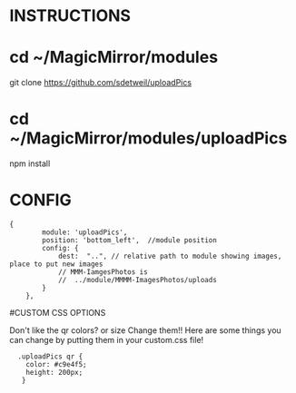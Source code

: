



# INSTRUCTIONS
   
# cd ~/MagicMirror/modules
 git clone https://github.com/sdetweil/uploadPics
  
# cd ~/MagicMirror/modules/uploadPics
 npm install
  


# CONFIG

    {
            module: 'uploadPics',
            position: 'bottom_left',  //module position
            config: {
            	dest:  "..", // relative path to module showing images, place to put new images
                // MMM-IamgesPhotos is 
                //  ../module/MMMM-ImagesPhotos/uploads
            }
        },



   #CUSTOM CSS OPTIONS
   
Don't like the qr colors? or size Change them!!  Here are some things you can change by putting them in your custom.css file!


      .uploadPics qr {
	    color: #c9e4f5;
        height: 200px;
       }
      

